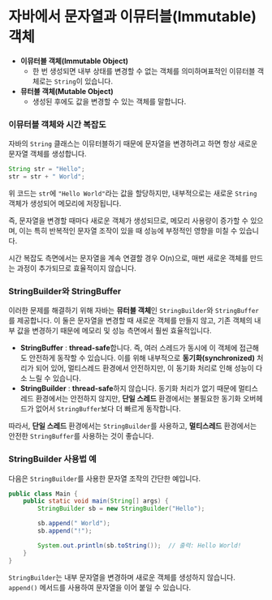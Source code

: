 # 자바에서 문자열과 이뮤터블(Immutable) 객체

- **이뮤터블 객체(Immutable Object)**
    - 한 번 생성되면 내부 상태를 변경할 수 없는 객체를 의미하며표적인 이뮤터블 객체로는 `String`이 있습니다.
- **뮤터블 객체(Mutable Object)**
    - 생성된 후에도 값을 변경할 수 있는 객체를 말합니다.

### 이뮤터블 객체와 시간 복잡도

자바의 `String` 클래스는 이뮤터블하기 때문에 문자열을 변경하려고 하면 항상 새로운 문자열 객체를 생성합니다.

```java
String str = "Hello";
str = str + " World";
```

위 코드는 `str`에 `"Hello World"`라는 값을 할당하지만, 내부적으로는 새로운 `String` 객체가 생성되어 메모리에 저장됩니다. 

즉, 문자열을 변경할 때마다 새로운 객체가 생성되므로, 메모리 사용량이 증가할 수 있으며, 이는 특히 반복적인 문자열 조작이 있을 때 성능에 부정적인 영향을 미칠 수 있습니다. 

시간 복잡도 측면에서는 문자열을 계속 연결할 경우 O(n)으로, 매번 새로운 객체를 만드는 과정이 추가되므로 효율적이지 않습니다.

### StringBuilder와 StringBuffer

이러한 문제를 해결하기 위해 자바는 **뮤터블 객체**인 `StringBuilder`와 `StringBuffer`를 제공합니다. 이 둘은 문자열을 변경할 때 새로운 객체를 만들지 않고, 기존 객체의 내부 값을 변경하기 때문에 메모리 및 성능 측면에서 훨씬 효율적입니다.

- **StringBuffer**
: **thread-safe**합니다. 즉, 여러 스레드가 동시에 이 객체에 접근해도 안전하게 동작할 수 있습니다. 이를 위해 내부적으로 **동기화(synchronized)** 처리가 되어 있어, 멀티스레드 환경에서 안전하지만, 이 동기화 처리로 인해 성능이 다소 느릴 수 있습니다.
- **StringBuilder**
: **thread-safe**하지 않습니다. 동기화 처리가 없기 때문에 멀티스레드 환경에서는 안전하지 않지만, **단일 스레드** 환경에서는 불필요한 동기화 오버헤드가 없어서 `StringBuffer`보다 더 빠르게 동작합니다.

따라서, **단일 스레드** 환경에서는 `StringBuilder`를 사용하고, **멀티스레드** 환경에서는 안전한 `StringBuffer`를 사용하는 것이 좋습니다.

### StringBuilder 사용법 예

다음은 `StringBuilder`를 사용한 문자열 조작의 간단한 예입니다.

```java
public class Main {
    public static void main(String[] args) {
        StringBuilder sb = new StringBuilder("Hello");

        sb.append(" World");
        sb.append("!");

        System.out.println(sb.toString());  // 출력: Hello World!
    }
}
```

 `StringBuilder`는 내부 문자열을 변경하며 새로운 객체를 생성하지 않습니다. `append()` 메서드를 사용하여 문자열을 이어 붙일 수 있습니다.
